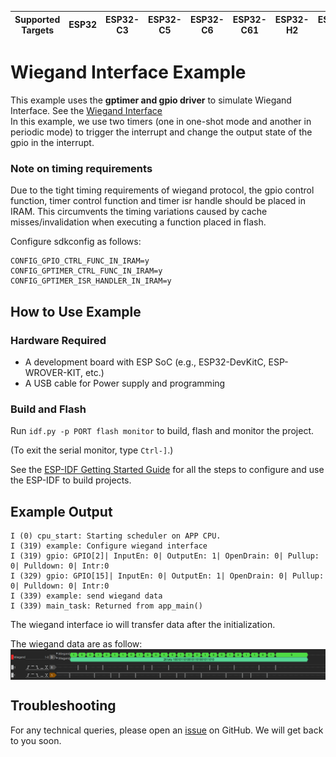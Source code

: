 | Supported Targets | ESP32 | ESP32-C3 | ESP32-C5 | ESP32-C6 | ESP32-C61 | ESP32-H2 | ESP32-P4 | ESP32-S2 | ESP32-S3 |
| ----------------- | ----- | -------- | -------- | -------- | --------- | -------- | -------- | -------- | -------- |

# Wiegand Interface Example

This example uses the **gptimer and gpio driver** to simulate Wiegand Interface. See the [Wiegand Interface](https://en.wikipedia.org/wiki/Wiegand_interface)  
In this example, we use two timers (one in one-shot mode and another in periodic mode) to trigger the interrupt and change the output state of the gpio in the interrupt.

### Note on timing requirements

Due to the tight timing requirements of wiegand protocol, the gpio control function, timer control function and timer isr handle should be placed in IRAM. This circumvents the timing variations caused by cache misses/invalidation when executing a function placed in flash.

Configure sdkconfig as follows:

```
CONFIG_GPIO_CTRL_FUNC_IN_IRAM=y
CONFIG_GPTIMER_CTRL_FUNC_IN_IRAM=y
CONFIG_GPTIMER_ISR_HANDLER_IN_IRAM=y

```

## How to Use Example

### Hardware Required

* A development board with ESP SoC (e.g., ESP32-DevKitC, ESP-WROVER-KIT, etc.)
* A USB cable for Power supply and programming

### Build and Flash

Run `idf.py -p PORT flash monitor` to build, flash and monitor the project.

(To exit the serial monitor, type ``Ctrl-]``.)

See the [ESP-IDF Getting Started Guide](https://idf.espressif.com/) for all the steps to configure and use the ESP-IDF to build projects.

## Example Output

```text
I (0) cpu_start: Starting scheduler on APP CPU.
I (319) example: Configure wiegand interface
I (319) gpio: GPIO[2]| InputEn: 0| OutputEn: 1| OpenDrain: 0| Pullup: 0| Pulldown: 0| Intr:0 
I (329) gpio: GPIO[15]| InputEn: 0| OutputEn: 1| OpenDrain: 0| Pullup: 0| Pulldown: 0| Intr:0 
I (339) example: send wiegand data
I (339) main_task: Returned from app_main()
```

The wiegand interface io will transfer data after the initialization. 

The wiegand data are as follow:
<img align="middle" src="img/image.png">

## Troubleshooting

For any technical queries, please open an [issue](https://github.com/espressif/esp-idf/issues) on GitHub. We will get back to you soon.
